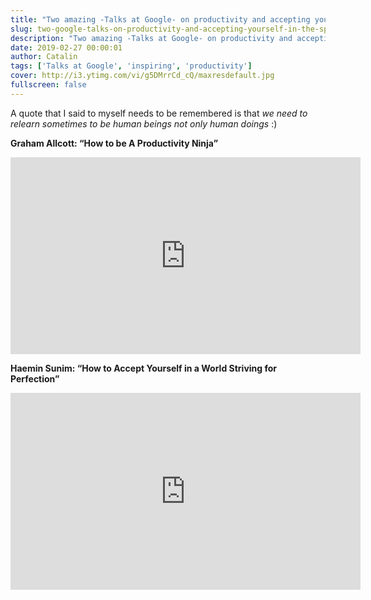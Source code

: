 ```yaml
---
title: "Two amazing -Talks at Google- on productivity and accepting yourself in the speedy - perfectionist world"
slug: two-google-talks-on-productivity-and-accepting-yourself-in-the-speedy-world
description: "Two amazing -Talks at Google- on productivity and accepting yourself in the speedy - perfectionist world"
date: 2019-02-27 00:00:01
author: Catalin
tags: ['Talks at Google', 'inspiring', 'productivity']
cover: http://i3.ytimg.com/vi/g5DMrrCd_cQ/maxresdefault.jpg
fullscreen: false
---
```


A quote that I said to myself needs to be remembered is that _we need to relearn sometimes to be human beings not only human doings_ :)


**Graham Allcott: “How to be A Productivity Ninja”**

<iframe width="560" height="315" src="https://www.youtube.com/embed/QTtfNt70W8Q" frameborder="0" allow="accelerometer; autoplay; encrypted-media; gyroscope; picture-in-picture" allowfullscreen></iframe>

**Haemin Sunim: “How to Accept Yourself in a World Striving for Perfection”**

<iframe width="560" height="315" src="https://www.youtube.com/embed/g5DMrrCd_cQ" frameborder="0" allow="accelerometer; autoplay; encrypted-media; gyroscope; picture-in-picture" allowfullscreen></iframe>
